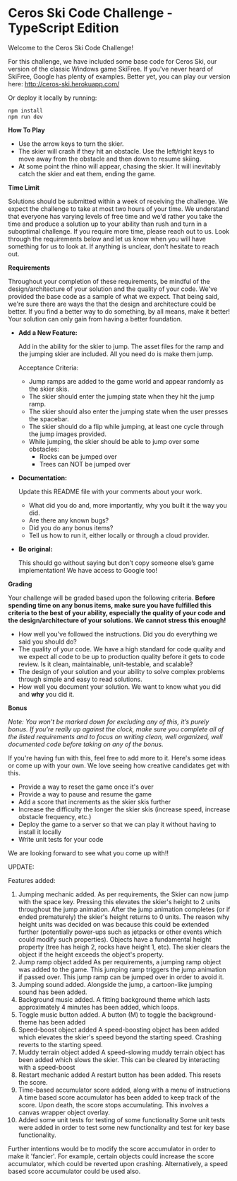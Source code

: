 # Ceros Ski Code Challenge - TypeScript Edition

Welcome to the Ceros Ski Code Challenge!

For this challenge, we have included some base code for Ceros Ski, our version of the classic Windows game SkiFree. If
you've never heard of SkiFree, Google has plenty of examples. Better yet, you can play our version here:
http://ceros-ski.herokuapp.com/

Or deploy it locally by running:

```
npm install
npm run dev
```

**How To Play**

-   Use the arrow keys to turn the skier.
-   The skier will crash if they hit an obstacle. Use the left/right keys to move away from the obstacle and then down
    to resume skiing.
-   At some point the rhino will appear, chasing the skier. It will inevitably catch the skier and eat them, ending the
    game.

**Time Limit**

Solutions should be submitted within a week of receiving the challenge. We expect the challenge to take at most two
hours of your time. We understand that everyone has varying levels of free time and we'd rather you take the time and
produce a solution up to your ability than rush and turn in a suboptimal challenge. If you require more time, please
reach out to us. Look through the requirements below and let us know when you will have something for us to look at.
If anything is unclear, don't hesitate to reach out.

**Requirements**

Throughout your completion of these requirements, be mindful of the design/architecture of your solution and the
quality of your code. We've provided the base code as a sample of what we expect. That being said, we're sure there are
ways the that the design and architecture could be better. If you find a better way to do something, by all means, make
it better! Your solution can only gain from having a better foundation.

-   **Add a New Feature:**

    Add in the ability for the skier to jump. The asset files for the ramp and the jumping skier are included. All you
    need do is make them jump.

    Acceptance Criteria:

    -   Jump ramps are added to the game world and appear randomly as the skier skis.
    -   The skier should enter the jumping state when they hit the jump ramp.
    -   The skier should also enter the jumping state when the user presses the spacebar.
    -   The skier should do a flip while jumping, at least one cycle through the jump images provided.
    -   While jumping, the skier should be able to jump over some obstacles:
        -   Rocks can be jumped over
        -   Trees can NOT be jumped over

-   **Documentation:**

    Update this README file with your comments about your work.

    -   What did you do and, more importantly, why you built it the way you did.
    -   Are there any known bugs?
    -   Did you do any bonus items?
    -   Tell us how to run it, either locally or through a cloud provider.

-   **Be original:**

    This should go without saying but don’t copy someone else’s game implementation! We have access to Google too!

**Grading**

Your challenge will be graded based upon the following criteria. **Before spending time on any bonus items, make sure
you have fulfilled this criteria to the best of your ability, especially the quality of your code and the
design/architecture of your solutions. We cannot stress this enough!**

-   How well you've followed the instructions. Did you do everything we said you should do?
-   The quality of your code. We have a high standard for code quality and we expect all code to be up to production
    quality before it gets to code review. Is it clean, maintainable, unit-testable, and scalable?
-   The design of your solution and your ability to solve complex problems through simple and easy to read solutions.
-   How well you document your solution. We want to know what you did and **why** you did it.

**Bonus**

_Note: You won’t be marked down for excluding any of this, it’s purely bonus. If you’re really up against the clock,
make sure you complete all of the listed requirements and to focus on writing clean, well organized, well documented
code before taking on any of the bonus._

If you're having fun with this, feel free to add more to it. Here's some ideas or come up with your own. We love seeing
how creative candidates get with this.

-   Provide a way to reset the game once it's over
-   Provide a way to pause and resume the game
-   Add a score that increments as the skier skis further
-   Increase the difficulty the longer the skier skis (increase speed, increase obstacle frequency, etc.)
-   Deploy the game to a server so that we can play it without having to install it locally
-   Write unit tests for your code

We are looking forward to see what you come up with!!


UPDATE:

Features added:

1) Jumping mechanic added. 
    As per requirements, the Skier can now jump with the space key. Pressing this elevates the skier's height to 2 units throughout the jump animation.
    After the jump animation completes (or if ended prematurely) the skier's height returns to 0 units. The reason why height units was decided on
    was because this could be extended further (potentially power-ups such as jetpacks or other events which could modify such properties). Objects
    have a fundamental height property (tree has heigh 2, rocks have height 1, etc). The skier clears the object if the height exceeds the object's
    property.
2) Jump ramp object added
    As per requirements, a jumping ramp object was added to the game. This jumping ramp triggers the jump animation if passed over. This jump ramp 
    can be jumped over in order to avoid it.
3) Jumping sound added.
    Alongside the jump, a cartoon-like jumping sound has been added. 
4) Background music added.
    A fitting background theme which lasts approximately 4 minutes has been added, which loops. 
5) Toggle music button added.
    A button (M) to toggle the background-theme has been added
6) Speed-boost object added
    A speed-boosting object has been added which elevates the skier's speed beyond the starting speed. Crashing reverts to the starting speed.
7) Muddy terrain object added
    A speed-slowing muddy terrain object has been added which slows the skier. This can be cleared by interacting with a speed-boost
8) Restart mechanic added
    A restart button has been added. This resets the score.
9) Time-based accumulator score added, along with a menu of instructions
    A time based score accumulator has been added to keep track of the score. Upon death, the score stops accumulating. 
    This involves a canvas wrapper object overlay.
10) Added some unit tests for testing of some functionality
    Some unit tests were added in order to test some new functionality and test for key base functionality. 

Further intentions would be to modify the score accumulator in order to make it 'fancier'. For example, certain objects could increase
the score accumulator, which could be reverted upon crashing. Alternatively, a speed based score accumulator could be used also.
